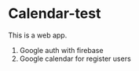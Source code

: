 # Calendar-test

This is a web app.
1. Google auth with firebase
2. Google calendar for register users

